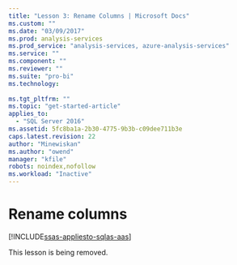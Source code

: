 ```yaml
---
title: "Lesson 3: Rename Columns | Microsoft Docs"
ms.custom: ""
ms.date: "03/09/2017"
ms.prod: analysis-services
ms.prod_service: "analysis-services, azure-analysis-services"
ms.service: ""
ms.component: ""
ms.reviewer: ""
ms.suite: "pro-bi"
ms.technology: 
  
ms.tgt_pltfrm: ""
ms.topic: "get-started-article"
applies_to: 
  - "SQL Server 2016"
ms.assetid: 5fc8ba1a-2b30-4775-9b3b-c09dee711b3e
caps.latest.revision: 22
author: "Minewiskan"
ms.author: "owend"
manager: "kfile"
robots: noindex,nofollow
ms.workload: "Inactive"
---
```

# Rename columns
[!INCLUDE[ssas-appliesto-sqlas-aas](../includes/ssas-appliesto-sqlas-aas.md)]

This lesson is being removed. 
